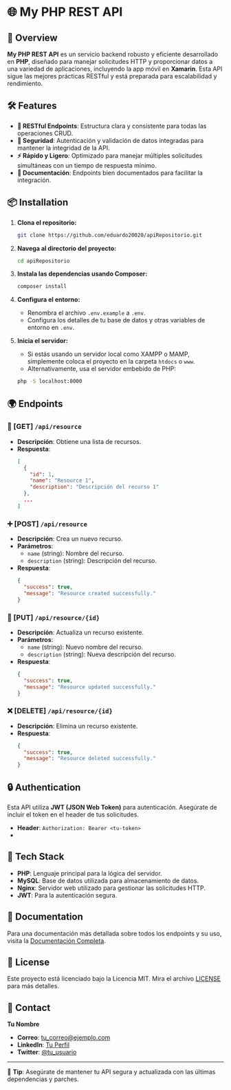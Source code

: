# 🌐 My PHP REST API

## 🚀 Overview

**My PHP REST API** es un servicio backend robusto y eficiente desarrollado en **PHP**, diseñado para manejar solicitudes HTTP y proporcionar datos a una variedad de aplicaciones, incluyendo la app móvil en **Xamarin**. Esta API sigue las mejores prácticas RESTful y está preparada para escalabilidad y rendimiento.

## 🛠️ Features

- **🔄 RESTful Endpoints**: Estructura clara y consistente para todas las operaciones CRUD.
- **🔐 Seguridad**: Autenticación y validación de datos integradas para mantener la integridad de la API.
- **⚡ Rápido y Ligero**: Optimizado para manejar múltiples solicitudes simultáneas con un tiempo de respuesta mínimo.
- **📄 Documentación**: Endpoints bien documentados para facilitar la integración.

## 📦 Installation

1. **Clona el repositorio:**

    ```bash
    git clone https://github.com/eduardo20020/apiRepositorio.git
    ```

2. **Navega al directorio del proyecto:**

    ```bash
    cd apiRepositorio
    ```

3. **Instala las dependencias usando Composer:**

    ```bash
    composer install
    ```

4. **Configura el entorno:**

    - Renombra el archivo `.env.example` a `.env`.
    - Configura los detalles de tu base de datos y otras variables de entorno en `.env`.


5. **Inicia el servidor:**

    - Si estás usando un servidor local como XAMPP o MAMP, simplemente coloca el proyecto en la carpeta `htdocs` o `www`.
    - Alternativamente, usa el servidor embebido de PHP:

    ```bash
    php -S localhost:8000
    ```

## 🌍 Endpoints

### 📄 [GET] `/api/resource`
- **Descripción**: Obtiene una lista de recursos.
- **Respuesta**: 
    ```json
    [
      {
        "id": 1,
        "name": "Resource 1",
        "description": "Descripción del recurso 1"
      },
      ...
    ]
    ```

### ➕ [POST] `/api/resource`
- **Descripción**: Crea un nuevo recurso.
- **Parámetros**:
    - `name` (string): Nombre del recurso.
    - `description` (string): Descripción del recurso.
- **Respuesta**:
    ```json
    {
      "success": true,
      "message": "Resource created successfully."
    }
    ```

### 📝 [PUT] `/api/resource/{id}`
- **Descripción**: Actualiza un recurso existente.
- **Parámetros**:
    - `name` (string): Nuevo nombre del recurso.
    - `description` (string): Nueva descripción del recurso.
- **Respuesta**:
    ```json
    {
      "success": true,
      "message": "Resource updated successfully."
    }
    ```

### ❌ [DELETE] `/api/resource/{id}`
- **Descripción**: Elimina un recurso existente.
- **Respuesta**:
    ```json
    {
      "success": true,
      "message": "Resource deleted successfully."
    }
    ```

## 🔒 Authentication

Esta API utiliza **JWT (JSON Web Token)** para autenticación. Asegúrate de incluir el token en el header de tus solicitudes.

- **Header**: `Authorization: Bearer <tu-token>`
- 
## 🧩 Tech Stack

- **PHP**: Lenguaje principal para la lógica del servidor.
- **MySQL**: Base de datos utilizada para almacenamiento de datos.
- **Nginx**: Servidor web utilizado para gestionar las solicitudes HTTP.
- **JWT**: Para la autenticación segura.


## 📖 Documentation

Para una documentación más detallada sobre todos los endpoints y su uso, visita la [Documentación Completa](https://github.com/tu_usuario/tu_api_repositorio/wiki).

## 📝 License

Este proyecto está licenciado bajo la Licencia MIT. Mira el archivo [LICENSE](LICENSE) para más detalles.

## 💬 Contact

**Tu Nombre**
- **Correo**: [tu_correo@ejemplo.com](mailto:tu_correo@ejemplo.com)
- **LinkedIn**: [Tu Perfil](https://www.linkedin.com/in/tu_usuario)
- **Twitter**: [@tu_usuario](https://twitter.com/tu_usuario)

---

🔧 **Tip**: Asegúrate de mantener tu API segura y actualizada con las últimas dependencias y parches.
